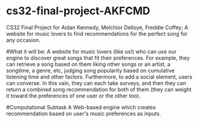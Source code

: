 # cs32-final-project-AKFCMD
CS32 Final Project for Aidan Kennedy, Melchior Delloye, Freddie Coffey; A website for music lovers to find recommendations for the perfect song for any occasion.

#What it will be:
A website for music lovers (like us!) who can use our engine to discover great songs that fit their preferences. For example, they can retrieve a song based on them liking other songs or an artist, a songtime, a genre, etc, judging song popularity based on cumulative listening time and other factors. Furthermore, to add a social element, users can converse. In this vain, they can each take surveys, and then they can return a combined song recommendation for both of them (they can weight it toward the preferences of one user or the other too). 

#Computational Subtask
A Web-based engine which creates recommendation based on user's music preferences as inputs. 
